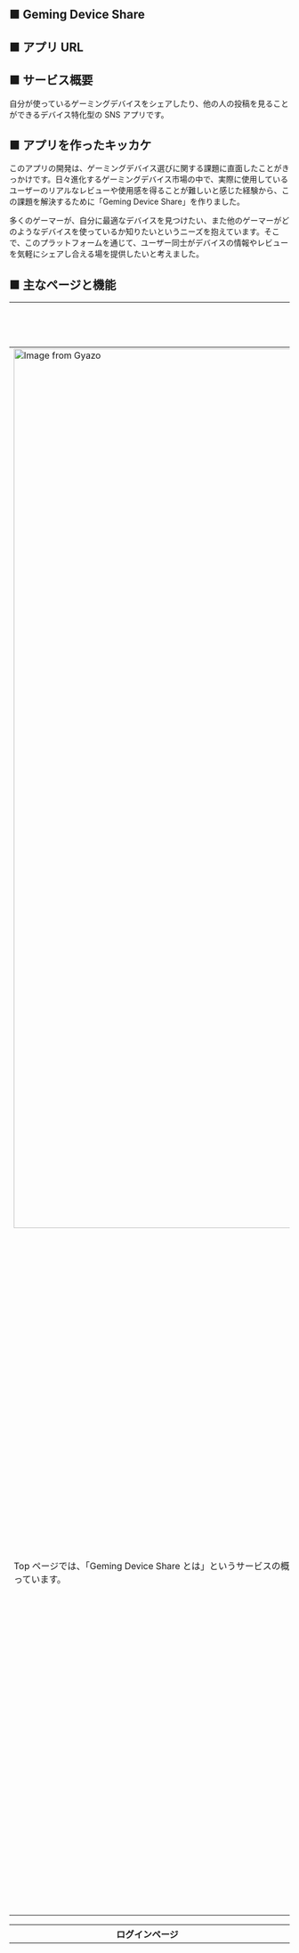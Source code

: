 ## ■ Geming Device Share

## ■ アプリ URL

## ■ サービス概要

自分が使っているゲーミングデバイスをシェアしたり、他の人の投稿を見ることができるデバイス特化型の SNS アプリです。

## ■ アプリを作ったキッカケ

このアプリの開発は、ゲーミングデバイス選びに関する課題に直面したことがきっかけです。日々進化するゲーミングデバイス市場の中で、実際に使用しているユーザーのリアルなレビューや使用感を得ることが難しいと感じた経験から、この課題を解決するために「Geming Device Share」を作りました。

多くのゲーマーが、自分に最適なデバイスを見つけたい、また他のゲーマーがどのようなデバイスを使っているか知りたいというニーズを抱えています。そこで、このプラットフォームを通じて、ユーザー同士がデバイスの情報やレビューを気軽にシェアし合える場を提供したいと考えました。

## ■ 主なページと機能

| Top ページ                                                                                                                                                                                                         | 新規登録ページ                                                                                                                                                                                                                                                                                         |
| ------------------------------------------------------------------------------------------------------------------------------------------------------------------------------------------------------------------ | ------------------------------------------------------------------------------------------------------------------------------------------------------------------------------------------------------------------------------------------------------------------------------------------------------ |
| <a href="https://gyazo.com/5fb5e780115704990a9467fbb18aea53"><img src="https://i.gyazo.com/5fb5e780115704990a9467fbb18aea53.png" alt="Image from Gyazo" width="1580"/></a>                                         | [![Image from Gyazo](https://i.gyazo.com/16249ae287f4b3049dc5ea8e9068efcc.png)](https://gyazo.com/16249ae287f4b3049dc5ea8e9068efcc)                                                                                                                                                                    |
| Top ページでは、「Geming Device Share とは」というサービスの概要をユーザーに分かりやすく説明しています。デザインはシンプルで直感的に操作できるように工夫しており、サービスの特徴が一目でわかるようになっています。 | 新規登録ページでは、ユーザー名、メールアドレス、パスワードを入力することで、簡単にアカウントを作成することができます。パスワード入力欄には、パスワードを表示・非表示に切り替えるアイコンもあり、利便性に配慮しています。シンプルなレイアウトにより、登録プロセスがスムーズに行えるようになっています。 |

| ログインページ                                                                                                                                                                                                                                                                                                              | ホームページ                                                                                                                                                                                                                                                                                   |
| --------------------------------------------------------------------------------------------------------------------------------------------------------------------------------------------------------------------------------------------------------------------------------------------------------------------------- | ---------------------------------------------------------------------------------------------------------------------------------------------------------------------------------------------------------------------------------------------------------------------------------------------- |
| <a href="https://gyazo.com/cf5f95936680d27cbd6bbc2d09177f9f"><img src="https://i.gyazo.com/cf5f95936680d27cbd6bbc2d09177f9f.png" alt="Image from Gyazo" width="480"/></a>                                                                                                                                                   | 　<a href="https://gyazo.com/49f9143d655fe747f068da6b0d5f9b93"><img src="https://i.gyazo.com/49f9143d655fe747f068da6b0d5f9b93.png" alt="Image from Gyazo" width="1700"/></a>                                                                                                                   |
| ログインページでは、ユーザーがメールアドレスとパスワードを入力してアカウントにアクセスできます。パスワード入力欄には、パスワードの表示/非表示を切り替えるアイコンがあり、セキュリティと利便性を両立しています。また、「パスワードリセット」機能も搭載しており、ユーザーがパスワードを忘れた場合でも簡単にリセットできます。 | ホームページでは、ユーザーの投稿したゲーミングデバイスが一覧表示されます。それぞれのデバイスは、ユーザーの名前やプロフィール画像とともに表示され、他のユーザーは「スター」を付けて評価することができます。スターの数は右側に表示されており、人気のデバイスがひと目でわかるようになっています。 |

| マイページ（プロフィール）                                                                                                                                                                                                                                                               | マイページ（Share 履歴）                                                                                                                                                                                                                                                                                                                                                     |
| ---------------------------------------------------------------------------------------------------------------------------------------------------------------------------------------------------------------------------------------------------------------------------------------- | ---------------------------------------------------------------------------------------------------------------------------------------------------------------------------------------------------------------------------------------------------------------------------------------------------------------------------------------------------------------------------- |
| <a href="https://gyazo.com/6ad6b44e3955793512e50f5b2301b664"><img src="https://i.gyazo.com/6ad6b44e3955793512e50f5b2301b664.gif" alt="Image from Gyazo" width="2150"/></a>                                                                                                               | 　<a href="https://gyazo.com/0de105fc999645e40324d4cb822a7eb7"><img src="https://i.gyazo.com/0de105fc999645e40324d4cb822a7eb7.png" alt="Image from Gyazo" width="2000"/></a>                                                                                                                                                                                                 |
| プロフィールでは、ユーザーの基本情報や使用しているゲーミングデバイスの一覧を表示します。ユーザー名の下には、現在使用中のデバイスがリスト形式で表示されており、簡単にデバイスを追加・編集することが可能です。このページから自分のデバイス情報を管理し、他のユーザーに公開するかできます。 | Share 履歴では、ユーザーがこれまでに投稿したゲーミングデバイスやシェアした内容の一覧を確認できます。投稿したデバイスは、右側の「・・・」メニューをクリックすることで、編集や削除が簡単にできるようになっています。また、各投稿には「スター」機能があり、他のユーザーからの評価を受け取ることができます。スターの数はすぐに確認でき、評価の高いデバイスを一目で把握できます。 |

| マイページ（お気に入り欄）                                                                                                                                                                                                                                                                                                                       | 　　 |
| ------------------------------------------------------------------------------------------------------------------------------------------------------------------------------------------------------------------------------------------------------------------------------------------------------------------------------------------------ | ---- |
| <div style="text-align: center;"><a href="https://gyazo.com/a57bc52b2b22e04a4d7e4235553954a8"><img src="https://i.gyazo.com/a57bc52b2b22e04a4d7e4235553954a8.png" alt="Image from Gyazo" width="500"/></a></div>　　　                                                                                                                           |
| マイページの「お気に入り」欄では、ユーザーが気に入ったデバイスや投稿をリスト形式で確認することができます。お気に入りに登録されたデバイスは、投稿者の名前とともに表示され、右側の「スター」アイコンによって評価を視覚的に把握できるようになっています。これにより、ユーザーは簡単に自分のお気に入りデバイスを管理し、再度確認することができます。 |

## ■ 使用技術

#### バックエンド

- Nodejs(Express)
- Prisma
- Supabase

#### フロントエンド

- Next.js
- TypeScript
- TailwindCSS

#### データベース

- MySQL 8.0.26

## ■ ER 図

[![Image from Gyazo](https://i.gyazo.com/8a2bf28901681d210a1eef870c55c4a0.png)](https://gyazo.com/8a2bf28901681d210a1eef870c55c4a0)

https://app.diagrams.net/?src=about#G1VuTSIdLMgvtgosmCS90aHUxXr0jZjm2B

## ■ 画面遷移図

[![Image from Gyazo](https://i.gyazo.com/50701a02cf01336ac2f2f58897cb4a31.png)](https://gyazo.com/50701a02cf01336ac2f2f58897cb4a31)

https://www.figma.com/file/tpd5guOIGeBcx2N1hK30O4/Wireframe?node-id=0%3A1
